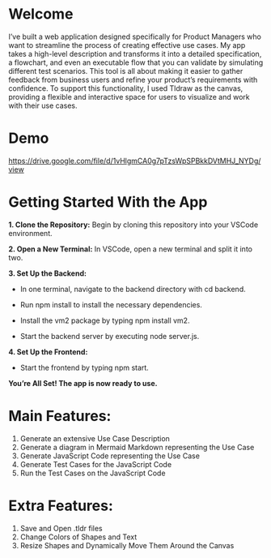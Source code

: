 # Welcome
I’ve built a web application designed specifically for Product Managers who want to streamline the process of creating effective use cases. My app takes a high-level description and transforms it into a detailed specification, a flowchart, and even an executable flow that you can validate by simulating different test scenarios. This tool is all about making it easier to gather feedback from business users and refine your product’s requirements with confidence. To support this functionality, I used Tldraw as the canvas, providing a flexible and interactive space for users to visualize and work with their use cases.

# Demo
https://drive.google.com/file/d/1vHlgmCA0g7pTzsWpSPBkkDVtMHJ_NYDg/view 

# Getting Started With the App
**1. Clone the Repository:** Begin by cloning this repository into your VSCode environment.

**2. Open a New Terminal:** In VSCode, open a new terminal and split it into two.

**3. Set Up the Backend:**
- In one terminal, navigate to the backend directory with cd backend.
  
- Run npm install to install the necessary dependencies.
  
- Install the vm2 package by typing npm install vm2.
  
- Start the backend server by executing node server.js.
  
**4. Set Up the Frontend:**
- Start the frontend by typing npm start.

**You’re All Set! The app is now ready to use.**

# Main Features:
1. Generate an extensive Use Case Description
2. Generate a diagram in Mermaid Markdown representing the Use Case
3. Generate JavaScript Code representing the Use Case
4. Generate Test Cases for the JavaScript Code
5. Run the Test Cases on the JavaScript Code

# Extra Features:
1. Save and Open .tldr files
2. Change Colors of Shapes and Text
3. Resize Shapes and Dynamically Move Them Around the Canvas
